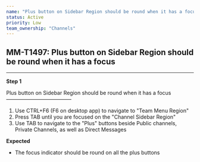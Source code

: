 ```yaml
---
name: "Plus button on Sidebar Region should be round when it has a focus"
status: Active
priority: Low
team_ownership: "Channels"
---
```


## MM-T1497: Plus button on Sidebar Region should be round when it has a focus

---

**Step 1**

Plus button on Sidebar Region should be round when it has a focus\
–––––––––––––––––––––––––

1. Use CTRL+F6 (F6 on desktop app) to navigate to "Team Menu Region"
2. Press TAB until you are focused on the "Channel Sidebar Region"
3. Use TAB to navigate to the "Plus" buttons beside Public channels, Private Channels, as well as Direct Messages

**Expected**

- The focus indicator should be round on all the plus buttons

